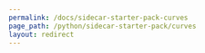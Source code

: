 ```yaml
---
permalink: /docs/sidecar-starter-pack-curves
page_path: /python/sidecar-starter-pack/curves
layout: redirect
---
```

